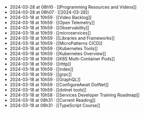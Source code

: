 - 2024-03-28 at 08h10 · [[Programming Resources and Videos]]
- 2024-03-28 at 08h07 · [[2024-03-28]]
- 2024-03-18 at 10h59 · [[Video Backlog]]
- 2024-03-18 at 10h59 · [[Open Telemetry]]
- 2024-03-18 at 10h59 · [[Observability]]
- 2024-03-18 at 10h59 · [[microservices]]
- 2024-03-18 at 10h59 · [[Libraries and Frameworks]]
- 2024-03-18 at 10h59 · [[MicroPatterns CICD]]
- 2024-03-18 at 10h59 · [[Kubernetes Tools]]
- 2024-03-18 at 10h59 · [[Kubernetes Overview]]
- 2024-03-18 at 10h59 · [[K8S Multi-Container Pods]]
- 2024-03-18 at 10h59 · [[Http]]
- 2024-03-18 at 10h59 · [[index]]
- 2024-03-18 at 10h59 · [[grpc]]
- 2024-03-18 at 10h59 · [[GraphQL]]
- 2024-03-18 at 10h59 · [[ConfigureAwait DotNet]]
- 2024-03-18 at 10h59 · [[dotnet tools]]
- 2024-03-18 at 10h58 · [[Services Developer Training Roadmap]]
- 2024-03-18 at 08h31 · [[Current Reading]]
- 2024-03-18 at 08h31 · [[TypeScript Course]]
